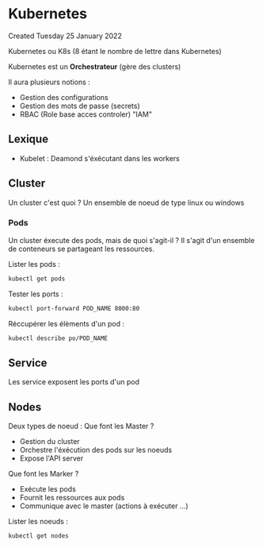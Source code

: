 # Kubernetes
Created Tuesday 25 January 2022

Kubernetes ou K8s (8 étant le nombre de lettre dans Kubernetes)

Kubernetes est un **Orchestrateur** (gère des clusters)

Il aura plusieurs notions :
- Gestion des configurations
- Gestion des mots de passe (secrets)
- RBAC (Role base acces controler) "IAM"

## Lexique


* Kubelet : Deamond s'éxécutant dans les workers


## Cluster

Un cluster c'est quoi ?
Un ensemble de noeud de type linux ou windows

### Pods

Un cluster éxecute des pods, mais de quoi s'agit-il ?
Il s'agit d'un ensemble de conteneurs se partageant les ressources.

Lister les pods :

```BASH
kubectl get pods
```

Tester les ports :

```BASH
kubectl port-forward POD_NAME 8000:80
```

Réccupérer les élèments d'un pod :

```BASH
kubectl describe po/POD_NAME
```

## Service

Les service exposent les ports d'un pod

## Nodes

Deux types de noeud :
Que font les Master ?

* Gestion du cluster
* Orchestre l'éxécution des pods sur les noeuds
* Expose l'API server


Que font les Marker ?

* Exécute les pods
* Fournit les ressources aux pods
* Communique avec le master (actions à exécuter ...)


Lister les noeuds : 

```BASH
kubectl get nodes
```

